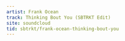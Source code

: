 ```yaml
---
artist: Frank Ocean
track: Thinking Bout You (SBTRKT Edit)
site: soundcloud
tid: sbtrkt/frank-ocean-thinking-bout-you
---
```

